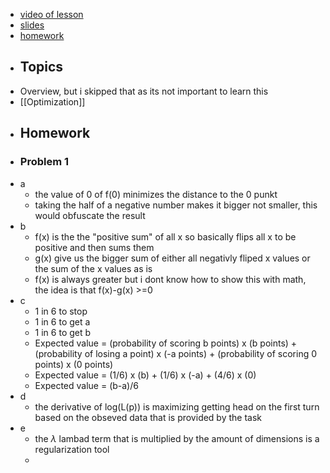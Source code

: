 - [video of lesson](https://www.youtube.com/watch?v=J8Eh7RqggsU)
- [slides](https://stanford-cs221.github.io/autumn2019/lectures/index.html#include=overview.js&mode=print1pp)
- [homework](https://stanford-cs221.github.io/autumn2019/assignments/foundations/index.html)
- ## Topics
- Overview, but i skipped that as its not important to learn this
- [[Optimization]]
- ## Homework
- ### Problem 1
- a
	- the value of 0 of f(0) minimizes the distance to the 0 punkt
	- taking the half of a negative number makes it bigger not smaller, this would obfuscate the result
- b
	- f(x) is the the "positive sum" of all x so basically flips all x to be positive and then sums them
	- g(x) give us the bigger sum of either all negativly fliped x values or the sum of the x values as is
	- f(x) is always greater but i dont know how to show this with math, the idea is that f(x)-g(x) >=0
- c
	- 1 in 6 to stop
	- 1 in 6 to get a
	- 1 in 6 to get b
	- Expected value = (probability of scoring b points) x (b points) + (probability of losing a point) x (-a points) + (probability of scoring 0 points) x (0 points)
	- Expected value = (1/6) x (b) + (1/6) x (-a) + (4/6) x (0)
	- Expected value = (b-a)/6
- d
	- the derivative of log(L(p)) is maximizing getting head on the first turn based on the obseved data that is provided by the task
- e
	- the *λ* lambad term that is multiplied by the amount of dimensions is a regularization tool
	-